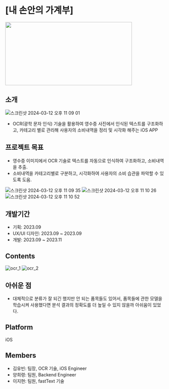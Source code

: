 # [내 손안의 가계부]

<img src="https://github.com/beenyu0403/ReceipeOCR_iOS/assets/118662365/c6eb7f77-bd71-4b36-8e61-566ece75acd2" width="400" height="200"/>


## 소개

![스크린샷 2024-03-12 오후 11 09 01](https://github.com/beenyu0403/IOS_Arish/assets/118662365/365001ed-ec51-4906-b699-9182bfbe73df)

- OCR(광학 문자 인식) 기술을 활용하여 영수증 사진에서 인식된 텍스트를 구조화하고, 카테고리 별로 관리해 사용자의 소비내역을 정리 및 시각화 해주는 iOS APP
  
## 프로젝트 목표
- 영수증 이미지에서 OCR 기술로 텍스트를 자동으로 인식하여 구조화하고, 소비내역을 추출.
- 소비내역을 카테고리별로 구분하고, 시각화하여 사용자의 소비 습관을 파악할 수 있도록 도움.

![스크린샷 2024-03-12 오후 11 09 35](https://github.com/beenyu0403/IOS_Arish/assets/118662365/f04c852b-bec3-42bc-bfef-dbab8a617cb7)
![스크린샷 2024-03-12 오후 11 10 26](https://github.com/beenyu0403/IOS_Arish/assets/118662365/5aac22a0-dee2-46f1-80af-50716f7147a9)
![스크린샷 2024-03-12 오후 11 10 52](https://github.com/beenyu0403/IOS_Arish/assets/118662365/49cc416c-282b-4706-9236-4e68bd3fd8b2)

## 개발기간
- 기획: 2023.09
- UX/UI 디자인: 2023.09 ~ 2023.09
- 개발: 2023.09 ~ 2023.11

## Contents

![ocr_1](https://github.com/beenyu0403/ReceipeOCR_iOS/assets/118662365/30d08cdf-acd6-46b1-807d-dbce90161c0b)
![ocr_2](https://github.com/beenyu0403/ReceipeOCR_iOS/assets/118662365/1428959f-caa8-4441-a3c7-45b3bb803d63)

## 아쉬운 점
- 대체적으로 분류가 잘 되긴 했지만 안 되는 품목들도 있어서, 품목들에 관한 모델을 학습시켜 사용했다면 분석 결과의 정확도를 더 높일 수 있지 않을까 아쉬움이 있었다.

## Platform
iOS

## Members

- 김유빈:
팀장, OCR 기술, iOS Engineer
- 양희령:
팀원, Backend Engineer
- 이지현:
팀원, fastText 기술

